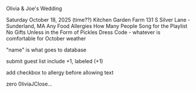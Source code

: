 Olivia & Joe's Wedding

Saturday October 18, 2025 (time??)
Kitchen Garden Farm 131 S Silver Lane - Sunderland, MA
Any Food Allergies
How Many People
Song for the Playlist
No Gifts Unless in the Form of Pickles
Dress Code - whatever is comfortable for October weather

"name" is what goes to database


submit guest list
include +1, labeled (+1)

add checkbox to allergy before allowing text




zero
0liviaJClose...